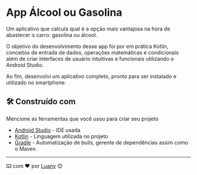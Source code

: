 # App Álcool ou Gasolina

Um aplicativo que calcula qual é a opção mais vantajosa na hora de abastecer o carro: gasolina ou álcool. 

O objetivo do desenvolvimento desse app foi por em prática Kotlin, conceitos de entrada de dados, operações matemáticas e condicionais além de criar interfaces de usuário intuitivas e funcionais utilizando o Android Studio.

Ao fim, desenvolvi um aplicativo completo, pronto para ser instalado e utilizado no smartphone.


## 🛠️ Construído com

Mencione as ferramentas que você usou para criar seu projeto

* [Android Studio](https://developer.android.com/studio/) - IDE usada
* [Kotlin](https://kotlinlang.org/) - Linguagem utilizada no projeto
* [Gradle](https://gradle.org/) - Automatização de buils, gerente de dependências assim como o Maven


---
⌨️ com ❤️ por [Luany](https://github.com/luanyss) 😊
